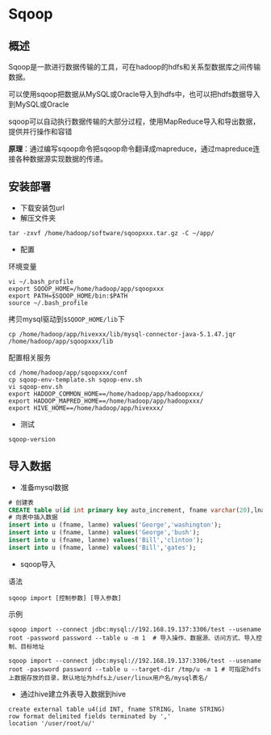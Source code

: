 # Sqoop

## 概述

Sqoop是一款进行数据传输的工具，可在hadoop的hdfs和关系型数据库之间传输数据。

可以使用sqoop把数据从MySQL或Oracle导入到hdfs中，也可以把hdfs数据导入到MySQL或Oracle

sqoop可以自动执行数据传输的大部分过程，使用MapReduce导入和导出数据，提供并行操作和容错

**原理**：通过编写sqoop命令把sqoop命令翻译成mapreduce，通过mapreduce连接各种数据源实现数据的传递。

## 安装部署

- 下载安装包url
- 解压文件夹

```
tar -zxvf /home/hadoop/software/sqoopxxx.tar.gz -C ~/app/
```

- 配置

环境变量

```shell
vi ~/.bash_profile
export SQOOP_HOME=/home/hadoop/app/sqoopxxx
export PATH=$SQOOP_HOME/bin:$PATH
source ~/.bash_profile
```

拷贝mysql驱动到`$SQOOP_HOME/lib`下

```shell
cp /home/hadoop/app/hivexxx/lib/mysql-connector-java-5.1.47.jqr  /home/hadoop/app/sqoopxxx/lib
```

配置相关服务

```shell
cd /home/hadoop/app/sqoopxxx/conf
cp sqoop-env-template.sh sqoop-env.sh
vi sqoop-env.sh
export HADOOP_COMMON_HOME==/home/hadoop/app/hadoopxxx/
export HADOOP_MAPRED_HOME==/home/hadoop/app/hadoopxxx/
export HIVE_HOME==/home/hadoop/app/hivexxx/
```

- 测试

```
sqoop-version
```

## 导入数据

- 准备mysql数据

```sql
# 创建表
CREATE table u(id int primary key auto_increment, fname varchar(20),lname varchar(20));  
# 向表中插入数据
insert into u (fname, lanme) values('George','washington');
insert into u (fname, lanme) values('George','bush');
insert into u (fname, lanme) values('Bill','clinton');
insert into u (fname, lanme) values('Bill','gates');
```

- sqoop导入

语法

```shell
sqoop import [控制参数] [导入参数]
```

示例

```shell
sqoop import --connect jdbc:mysql://192.168.19.137:3306/test --usename root -password password --table u -m 1  # 导入操作、数据源、访问方式、导入控制、目标地址

sqoop import --connect jdbc:mysql://192.168.19.137:3306/test --usename root -password password --table u --target-dir /tmp/u -m 1 # 可指定hdfs上数据存放的目录，默认地址为hdfs上/user/linux用户名/mysql表名/
```

- 通过hive建立外表导入数据到hive

```shell
create external table u4(id INT, fname STRING, lname STRING)
row format delimited fields terminated by ','
location '/user/root/u/'
```

